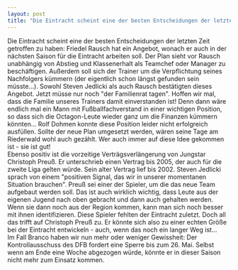 ```yaml
---
layout: post
title: "Die Eintracht scheint eine der besten Entscheidungen der letzten Zeit getroffen zu haben: Friedel Rausch hat ein Angebot, wonach er auch in der nächsten Saison für die Eintracht arbeiten soll."
---
```


Die Eintracht scheint eine der besten Entscheidungen der letzten Zeit getroffen zu haben: Friedel Rausch hat ein Angebot, wonach er auch in der nächsten Saison für die Eintracht arbeiten soll. Der Plan sieht vor Rausch unabhängig von Abstieg und Klassenerhalt als Teamchef oder Manager zu beschäftigen. Außerdem soll sich der Trainer um die Verpflichtung seines Nachfolgers kümmern (der eigentlich schon längst gefunden sein müsste...). Sowohl Steven Jedlicki als auch Rausch bestätigten dieses Angebot. Jetzt müsse nur noch "der Familienrat tagen". Hoffen wir mal, dass die Familie unseres Trainers damit einverstanden ist! Denn dann wäre endlich mal ein Mann mit Fußballfachverstand in einer wichtigen Position, so dass sich die Octagon-Leute wieder ganz um die Finanzen kümmern könnten... Rolf Dohmen konnte diese Position leider nicht erfolgreich ausfüllen. Sollte der neue Plan umgesetzt werden, wären seine Tage am Riederwald wohl auch gezählt. Wer auch immer auf diese Idee gekommen ist - sie ist gut!  
Ebenso positiv ist die vorzeitige Verträgsverlängerung von Jungstar Christoph Preuß. Er unterschrieb einen Vertrag bis 2005, der auch für die zweite Liga gelten würde. Sein alter Vertrag lief bis 2002. Steven Jedlicki sprach von einem "positiven Signal, das wir in unserer momentanen Situation brauchen". Preuß sei einer der Spieler, um die das neue Team aufgebaut werden soll. Das ist auch wirklich wichtig, dass Leute aus der eigenen Jugend nach oben gebracht und dann auch gehalten werden. Wenn sie dann noch aus der Region kommen, kann man sich noch besser mit ihnen identifizieren. Diese Spieler fehlten der Eintracht zuletzt. Doch all das trifft auf Christoph Preuß zu. Er könnte sich also zu einer echten Größe bei der Eintracht entwickeln - auch, wenn das noch ein langer Weg ist...  
Im Fall Branco haben wir nun mehr oder weniger Gewissheit: Der Kontrollausschuss des DFB fordert eine Sperre bis zum 26. Mai. Selbst wenn am Ende eine Woche abgezogen würde, könnte er in dieser Saison nicht mehr zum Einsatz kommen.
